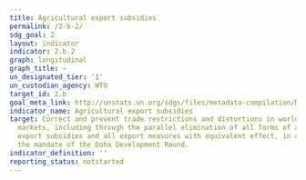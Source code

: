 ```yaml
---
title: Agricultural export subsidies
permalink: /2-b-2/
sdg_goal: 2
layout: indicator
indicator: 2.b.2
graph: longitudinal
graph_title: ~
un_designated_tier: '1'
un_custodian_agency: WTO
target_id: 2.b
goal_meta_link: http://unstats.un.org/sdgs/files/metadata-compilation/Metadata-Goal-2.pdf
indicator_name: Agricultural export subsidies
target: Correct and prevent trade restrictions and distortions in world agricultural
  markets, including through the parallel elimination of all forms of agricultural
  export subsidies and all export measures with equivalent effect, in accordance with
  the mandate of the Doha Development Round.
indicator_definition: ''
reporting_status: notstarted
---
```

